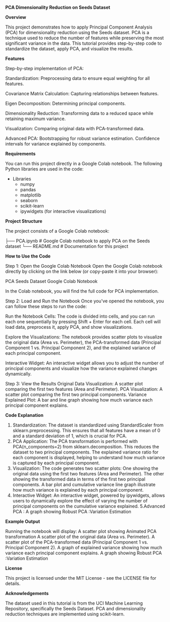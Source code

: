 **PCA Dimensionality Reduction on Seeds Dataset**

**Overview**

This project demonstrates how to apply Principal Component Analysis (PCA) for dimensionality reduction using the Seeds dataset. PCA is a technique used to reduce the number of features while preserving the most significant variance in the data. This tutorial provides step-by-step code to standardize the dataset, apply PCA, and visualize the results.

**Features**

Step-by-step implementation of PCA:

Standardization: Preprocessing data to ensure equal weighting for all features.

Covariance Matrix Calculation: Capturing relationships between features.

Eigen Decomposition: Determining principal components.

Dimensionality Reduction: Transforming data to a reduced space while retaining maximum variance.

Visualization: Comparing original data with PCA-transformed data.

Advanced PCA:
Bootstrapping for robust variance estimation.
Confidence intervals for variance explained by components.

**Requirements**

You can run this project directly in a Google Colab notebook. The following Python libraries are used in the code:
* Libraries
  * numpy
  * pandas
  * matplotlib
  * seaborn
  * scikit-learn
  * ipywidgets (for interactive visualizations)
    
**Project Structure**

The project consists of a Google Colab notebook:

├── PCA.ipynb    # Google Colab notebook to apply PCA on the Seeds dataset
└── README.md                  # Documentation for this project

**How to Use the Code**

Step 1: Open the Google Colab Notebook
Open the Google Colab notebook directly by clicking on the link below (or copy-paste it into your browser):

PCA Seeds Dataset Google Colab Notebook

In the Colab notebook, you will find the full code for PCA implementation.

Step 2: Load and Run the Notebook
Once you've opened the notebook, you can follow these steps to run the code:

Run the Notebook Cells: The code is divided into cells, and you can run each one sequentially by pressing Shift + Enter for each cell. Each cell will load data, preprocess it, apply PCA, and show visualizations.

Explore the Visualizations: The notebook provides scatter plots to visualize the original data (Area vs. Perimeter), the PCA-transformed data (Principal Component 1 vs. Principal Component 2), and the explained variance of each principal component.

Interactive Widget: An interactive widget allows you to adjust the number of principal components and visualize how the variance explained changes dynamically.

Step 3: View the Results
Original Data Visualization: A scatter plot comparing the first two features (Area and Perimeter).
PCA Visualization: A scatter plot comparing the first two principal components.
Variance Explained Plot: A bar and line graph showing how much variance each principal component explains.

**Code Explanation**

1. Standardization:
The dataset is standardized using StandardScaler from sklearn.preprocessing. This ensures that all features have a mean of 0 and a standard deviation of 1, which is crucial for PCA.
2. PCA Application:
The PCA transformation is performed with PCA(n_components=2) from sklearn.decomposition. This reduces the dataset to two principal components.
The explained variance ratio for each component is displayed, helping to understand how much variance is captured by each principal component.
3. Visualization:
The code generates two scatter plots:
One showing the original data using the first two features (Area and Perimeter).
The other showing the transformed data in terms of the first two principal components.
A bar plot and cumulative variance line graph illustrate how much variance is explained by each principal component.
4. Interactive Widget:
An interactive widget, powered by ipywidgets, allows users to dynamically explore the effect of varying the number of principal components on the cumulative variance explained.
5.Advanced PCA :
A graph showing Robust PCA :Variation Estimation

**Example Output**

Running the notebook will display:
A scatter plot showing Animated PCA transformation
A scatter plot of the original data (Area vs. Perimeter).
A scatter plot of the PCA-transformed data (Principal Component 1 vs. Principal Component 2).
A graph of explained variance showing how much variance each principal component explains.
A graph showing Robust PCA :Variation Estimation

**License**

This project is licensed under the MIT License - see the LICENSE file for details.

**Acknowledgements**

The dataset used in this tutorial is from the UCI Machine Learning Repository, specifically the Seeds Dataset.
PCA and dimensionality reduction techniques are implemented using scikit-learn.
